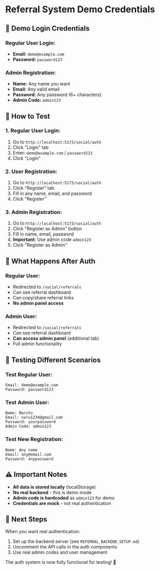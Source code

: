 # Referral System Demo Credentials

## 🔐 **Demo Login Credentials**

### **Regular User Login:**
- **Email:** `demo@example.com`
- **Password:** `password123`

### **Admin Registration:**
- **Name:** Any name you want
- **Email:** Any valid email
- **Password:** Any password (6+ characters)
- **Admin Code:** `admin123`

## 🧪 **How to Test**

### **1. Regular User Login:**
1. Go to `http://localhost:5173/social/auth`
2. Click "Login" tab
3. Enter: `demo@example.com` / `password123`
4. Click "Login"

### **2. User Registration:**
1. Go to `http://localhost:5173/social/auth`
2. Click "Register" tab
3. Fill in any name, email, and password
4. Click "Register"

### **3. Admin Registration:**
1. Go to `http://localhost:5173/social/auth`
2. Click "Register as Admin" button
3. Fill in name, email, password
4. **Important:** Use admin code `admin123`
5. Click "Register as Admin"

## 🎯 **What Happens After Auth**

### **Regular User:**
- Redirected to `/social/referrals`
- Can see referral dashboard
- Can copy/share referral links
- **No admin panel access**

### **Admin User:**
- Redirected to `/social/referrals`
- Can see referral dashboard
- **Can access admin panel** (additional tab)
- Full admin functionality

## 🔄 **Testing Different Scenarios**

### **Test Regular User:**
```
Email: demo@example.com
Password: password123
```

### **Test Admin User:**
```
Name: Naruto
Email: naru1234@gmail.com
Password: yourpassword
Admin Code: admin123
```

### **Test New Registration:**
```
Name: Any name
Email: any@email.com
Password: anypassword
```

## ⚠️ **Important Notes**

- **All data is stored locally** (localStorage)
- **No real backend** - this is demo mode
- **Admin code is hardcoded** as `admin123` for demo
- **Credentials are mock** - not real authentication

## 🚀 **Next Steps**

When you want real authentication:
1. Set up the backend server (see `REFERRAL_BACKEND_SETUP.md`)
2. Uncomment the API calls in the auth components
3. Use real admin codes and user management

The auth system is now fully functional for testing! 🎉 
